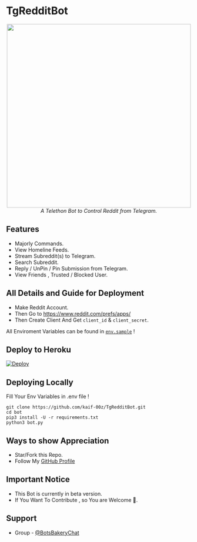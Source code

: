 # TgRedditBot

<p align="center"><img src="https://telegra.ph/file/2a37745048a2d07323e05.jpg", width="500"><br>
<i>A Telethon Bot to Control Reddit from Telegram.</i>
<br></p>

## Features
- Majorly Commands.
- View Homeline Feeds.
- Stream Subreddit(s) to Telegram.
- Search Subreddit.
- Reply / UnPin / Pin Submission from Telegram.
- View Friends , Trusted / Blocked User.


## All Details and Guide for Deployment

- Make Reddit Account.
- Then Go to https://www.reddit.com/prefs/apps/
- Then Create Client And Get `client_id` & `client_secret`.

All Enviroment Variables can be found in [`env.sample`](https://github.com/kaif-00z/TgRedditBot/blob/main/env.sample) !

## Deploy to Heroku
[![Deploy](https://www.herokucdn.com/deploy/button.svg)](https://dashboard.heroku.com/new?button-url=https%3A%2F%2Fgithub.com%2Fmoribhai3807%2FTgRedditBot&template=https%3A%2F%2Fgithub.com%2Fmoribhai3807%2FCTgRedditBot)

## Deploying Locally
Fill Your Env Variables in .env file !
```shell
git clone https://github.com/kaif-00z/TgRedditBot.git
cd bot
pip3 install -U -r requirements.txt
python3 bot.py
```


## Ways to show Appreciation
* Star/Fork this Repo.
* Follow My [GitHub Profile](https://github.com/kaif-00z)

## Important Notice
* This Bot is currently in beta version.
* If You Want To Contribute , so You are Welcome 🎉.

## Support
- Group - [@BotsBakeryChat](t.me/BotsBakeryChat)
